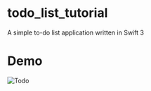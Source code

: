 # todo_list_tutorial
A simple to-do list application written in Swift 3

# Demo
![Todo](https://github.com/harak00/todo_list_tutorial/demo.gif)